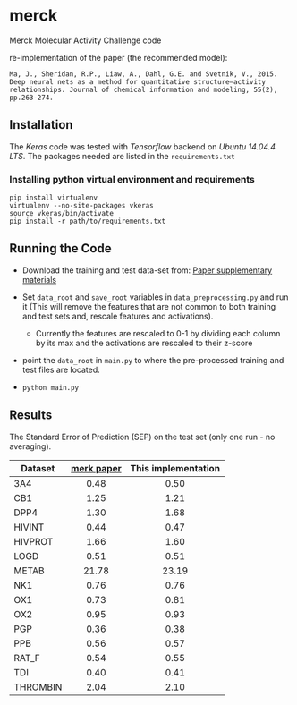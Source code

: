 # merck
Merck Molecular Activity Challenge code

re-implementation of the paper (the recommended model): 

`Ma, J., Sheridan, R.P., Liaw, A., Dahl, G.E. and Svetnik, V., 2015. Deep neural nets as a method for quantitative structure–activity relationships. Journal of chemical information and modeling, 55(2), pp.263-274.`

## Installation
The _Keras_ code was tested with _Tensorflow_ backend on _Ubuntu 14.04.4 LTS_. 
The packages needed are listed in the `requirements.txt`

### Installing python virtual environment and requirements
 ```
 pip install virtualenv
 virtualenv --no-site-packages vkeras
 source vkeras/bin/activate
 pip install -r path/to/requirements.txt

 ```
 

## Running the Code
* Download the training and test data-set from: [Paper supplementary materials](http://pubs.acs.org/doi/suppl/10.1021/ci500747n/suppl_file/ci500747n_si_002.zip)

* Set `data_root` and `save_root` variables in `data_preprocessing.py` and run it (This will remove the features that are not common to both training and test sets and, rescale features and activations).

    * Currently the features are rescaled to 0-1 by dividing each column by its max and the activations are rescaled to their z-score  

* point the `data_root` in `main.py` to where the pre-processed training and test files are located.

* `python main.py`


## Results

The Standard Error of Prediction (SEP) on the test set (only one run - no averaging).

| Dataset  | [merk paper](http://www.cs.toronto.edu/~gdahl/papers/deepQSARJChemInfModel2015.pdf) | This implementation |
|----------|:------------:|:---------------------:|
| 3A4      | 0.48       | 0.50                |
| CB1      | 1.25       | 1.21                |
| DPP4     | 1.30       | 1.68                |
| HIVINT   | 0.44       | 0.47                |
| HIVPROT  | 1.66       | 1.60                |
| LOGD     | 0.51       | 0.51                |
| METAB    | 21.78      | 23.19               |
| NK1      | 0.76       | 0.76                |
| OX1      | 0.73       | 0.81                |
| OX2      | 0.95       | 0.93                |
| PGP      | 0.36       | 0.38                |
| PPB      | 0.56       | 0.57                |
| RAT_F    | 0.54       | 0.55                |
| TDI      | 0.40       | 0.41                |
| THROMBIN | 2.04       | 2.10                |


